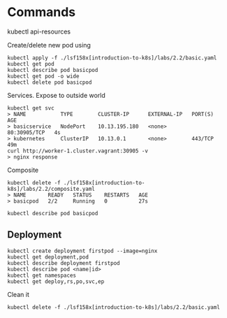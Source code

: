  # Commands

 kubectl api-resources

 Create/delete new pod using
 ```
 kubectl apply -f ./lsf158x[introduction-to-k8s]/labs/2.2/basic.yaml
 kubectl get pod
 kubectl describe pod basicpod
 kubectl get pod -o wide
 kubectl delete pod basicpod
 ```

Services. Expose to outside world
```
kubectl get svc
> NAME           TYPE        CLUSTER-IP      EXTERNAL-IP   PORT(S)        AGE
> basicservice   NodePort    10.13.195.180   <none>        80:30905/TCP   4s
> kubernetes     ClusterIP   10.13.0.1       <none>        443/TCP        49m
curl http://worker-1.cluster.vagrant:30905 -v
> nginx response
 ```

Composite
```
kubectl delete -f ./lsf158x[introduction-to-k8s]/labs/2.2/composite.yaml
> NAME       READY   STATUS    RESTARTS   AGE
> basicpod   2/2     Running   0          27s

kubectl describe pod basicpod

```

## Deployment

```
kubectl create deployment firstpod --image=nginx
kubectl get deployment,pod
kubectl describe deployment firstpod
kubectl describe pod <name|id>
kubectl get namespaces
kubectl get deploy,rs,po,svc,ep
```










Clean it
```
kubectl delete -f ./lsf158x[introduction-to-k8s]/labs/2.2/basic.yaml
```